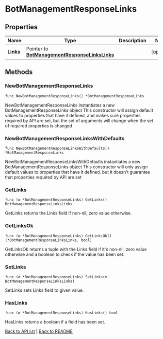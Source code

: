# BotManagementResponseLinks

## Properties

Name | Type | Description | Notes
------------ | ------------- | ------------- | -------------
**Links** | Pointer to [**BotManagementResponseLinksLinks**](BotManagementResponseLinksLinks.md) |  | [optional] 

## Methods

### NewBotManagementResponseLinks

`func NewBotManagementResponseLinks() *BotManagementResponseLinks`

NewBotManagementResponseLinks instantiates a new BotManagementResponseLinks object
This constructor will assign default values to properties that have it defined,
and makes sure properties required by API are set, but the set of arguments
will change when the set of required properties is changed

### NewBotManagementResponseLinksWithDefaults

`func NewBotManagementResponseLinksWithDefaults() *BotManagementResponseLinks`

NewBotManagementResponseLinksWithDefaults instantiates a new BotManagementResponseLinks object
This constructor will only assign default values to properties that have it defined,
but it doesn't guarantee that properties required by API are set

### GetLinks

`func (o *BotManagementResponseLinks) GetLinks() BotManagementResponseLinksLinks`

GetLinks returns the Links field if non-nil, zero value otherwise.

### GetLinksOk

`func (o *BotManagementResponseLinks) GetLinksOk() (*BotManagementResponseLinksLinks, bool)`

GetLinksOk returns a tuple with the Links field if it's non-nil, zero value otherwise
and a boolean to check if the value has been set.

### SetLinks

`func (o *BotManagementResponseLinks) SetLinks(v BotManagementResponseLinksLinks)`

SetLinks sets Links field to given value.

### HasLinks

`func (o *BotManagementResponseLinks) HasLinks() bool`

HasLinks returns a boolean if a field has been set.


[Back to API list](../README.md#documentation-for-api-endpoints) | [Back to README](../README.md)
